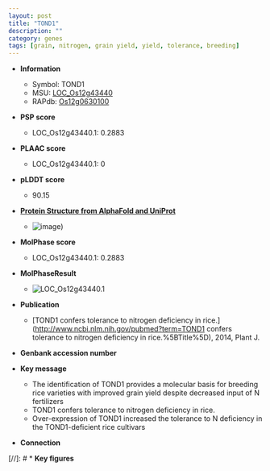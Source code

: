 ```yaml
---
layout: post
title: "TOND1"
description: ""
category: genes
tags: [grain, nitrogen, grain yield, yield, tolerance, breeding]
---
```


* **Information**  
    + Symbol: TOND1  
    + MSU: [LOC_Os12g43440](http://rice.plantbiology.msu.edu/cgi-bin/ORF_infopage.cgi?orf=LOC_Os12g43440)  
    + RAPdb: [Os12g0630100](http://rapdb.dna.affrc.go.jp/viewer/gbrowse_details/irgsp1?name=Os12g0630100)  

* **PSP score**  
    + LOC_Os12g43440.1: 0.2883 

* **PLAAC score**  
    + LOC_Os12g43440.1: 0 

* **pLDDT score**
    + 90.15

* **[Protein Structure from AlphaFold and UniProt](https://www.uniprot.org/uniprotkb/Q2QLS8/entry#structure)**
    + ![image](https://ricepsp.github.io/images/Q2/AF-Q2QLS8-F1.png))

* **MolPhase score**
    + LOC_Os12g43440.1: 0.2883

* **MolPhaseResult**
    + ![LOC_Os12g43440.1](https://ricepsp.github.io/pictures/LOC_Os12g/LOC_Os12g43440.1.png)

* **Publication**  
    + [TOND1 confers tolerance to nitrogen deficiency in rice.](http://www.ncbi.nlm.nih.gov/pubmed?term=TOND1 confers tolerance to nitrogen deficiency in rice.%5BTitle%5D), 2014, Plant J.

* **Genbank accession number**  

* **Key message**  
    + The identification of TOND1 provides a molecular basis for breeding rice varieties with improved grain yield despite decreased input of N fertilizers
    + TOND1 confers tolerance to nitrogen deficiency in rice.
    + Over-expression of TOND1 increased the tolerance to N deficiency in the TOND1-deficient rice cultivars

* **Connection**  

[//]: # * **Key figures**  



